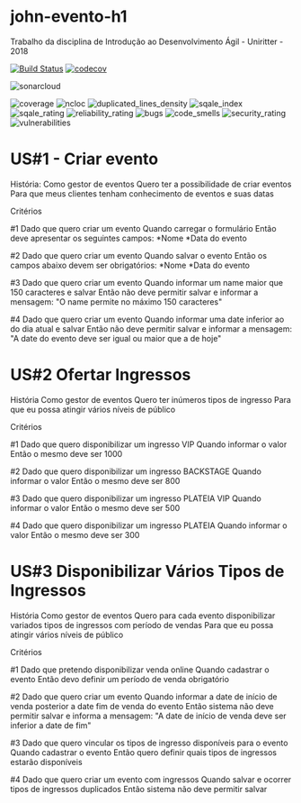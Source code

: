 # john-evento-h1
Trabalho da disciplina de Introdução ao Desenvolvimento Ágil - Uniritter - 2018

[![Build Status](https://travis-ci.org/mfgonzalez/johnEvento.svg?branch=master)](https://travis-ci.org/mfgonzalez/johnEvento)
[![codecov](https://codecov.io/gh/mfgonzalez/johnEvento/branch/master/graph/badge.svg)](https://codecov.io/gh/mfgonzalez/johnEvento)

![sonarcloud](https://sonarcloud.io/images/project_badges/sonarcloud-white.svg)

![coverage](https://sonarcloud.io/api/project_badges/measure?project=mfgonzalez_johnEvento&metric=coverage)
![ncloc](https://sonarcloud.io/api/project_badges/measure?project=mfgonzalez_johnEvento&metric=ncloc)
![duplicated_lines_density](https://sonarcloud.io/api/project_badges/measure?project=mfgonzalez_johnEvento&metric=duplicated_lines_density)
![sqale_index](https://sonarcloud.io/api/project_badges/measure?project=mfgonzalez_johnEvento&metric=sqale_index)
![sqale_rating](https://sonarcloud.io/api/project_badges/measure?project=mfgonzalez_johnEvento&metric=sqale_rating)
![reliability_rating](https://sonarcloud.io/api/project_badges/measure?project=mfgonzalez_johnEvento&metric=reliability_rating)
![bugs](https://sonarcloud.io/api/project_badges/measure?project=mfgonzalez_johnEvento&metric=bugs)
![code_smells](https://sonarcloud.io/api/project_badges/measure?project=mfgonzalez_johnEvento&metric=code_smells)
![security_rating](https://sonarcloud.io/api/project_badges/measure?project=mfgonzalez_johnEvento&metric=security_rating)
![vulnerabilities](https://sonarcloud.io/api/project_badges/measure?project=mfgonzalez_johnEvento&metric=vulnerabilities)

# US#1 - Criar evento

História:
Como gestor de eventos
Quero ter a possibilidade de criar eventos
Para que meus clientes tenham conhecimento de eventos e suas datas

Critérios

#1
Dado que quero criar um evento
Quando  carregar o formulário
Então deve apresentar os seguintes campos:
*Nome
*Data do evento


#2
Dado que quero criar um evento
Quando salvar o evento
Então os campos abaixo devem ser obrigatórios:
*Nome
*Data do evento

#3
Dado que quero criar um evento
Quando informar um name maior que 150 caracteres e salvar
Então não deve permitir salvar e informar a mensagem:
"O name permite no máximo 150 caracteres"

#4
Dado que quero criar um evento
Quando informar uma date inferior ao do dia atual e salvar
Então não deve permitir salvar e informar a mensagem:
"A date do evento deve ser igual ou maior que a de hoje"



# US#2 Ofertar Ingressos

História
Como gestor de eventos
Quero ter inúmeros tipos de ingresso
Para que eu possa atingir vários níveis de público

Critérios

#1
Dado que quero disponibilizar um ingresso VIP
Quando informar o valor
Então o mesmo deve ser 1000

#2
Dado que quero disponibilizar um ingresso BACKSTAGE
Quando informar o valor
Então o mesmo deve ser 800

#3
Dado que quero disponibilizar um ingresso PLATEIA VIP
Quando informar o valor
Então o mesmo deve ser 500

#4
Dado que quero disponibilizar um ingresso PLATEIA
Quando informar o valor
Então o mesmo deve ser 300

# US#3 Disponibilizar Vários Tipos de Ingressos

História
Como gestor de eventos
Quero  para cada evento disponibilizar variados tipos de ingressos com período de vendas
Para que eu possa atingir vários níveis de público

Critérios

#1
Dado que pretendo disponibilizar venda online
Quando cadastrar o evento
Então devo definir um período de venda obrigatório

#2
Dado que quero criar um evento
Quando informar a date de início de venda posterior a date fim de venda do evento
Então sistema não deve permitir salvar e informa a mensagem:
"A date de início de venda deve ser inferior a date de fim"

#3
Dado que quero vincular os tipos de ingresso disponíveis para o evento
Quando cadastrar o evento
Então quero definir quais tipos de ingressos estarão disponíveis

#4
Dado que quero criar um evento com ingressos
Quando salvar e ocorrer tipos de ingressos duplicados
Então sistema não deve permitir salvar
